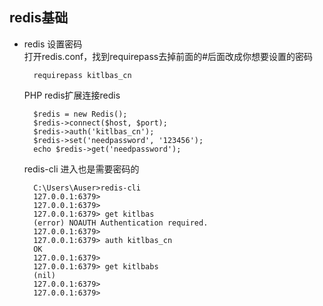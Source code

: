 ## redis基础
- redis 设置密码  
	打开redis.conf，找到requirepass去掉前面的#后面改成你想要设置的密码

		requirepass kitlbas_cn
	PHP redis扩展连接redis

		$redis = new Redis();
		$redis->connect($host, $port);
		$redis->auth('kitlbas_cn');
		$redis->set('needpassword', '123456');
		echo $redis->get('needpassword');

	redis-cli 进入也是需要密码的

		C:\Users\Auser>redis-cli
		127.0.0.1:6379>
		127.0.0.1:6379>
		127.0.0.1:6379> get kitlbas
		(error) NOAUTH Authentication required.
		127.0.0.1:6379>
		127.0.0.1:6379> auth kitlbas_cn
		OK
		127.0.0.1:6379>
		127.0.0.1:6379> get kitlbabs
		(nil)
		127.0.0.1:6379>
		127.0.0.1:6379>